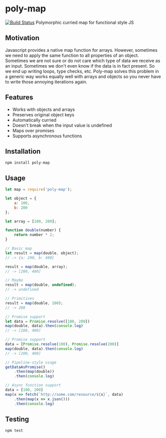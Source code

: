 # poly-map
[![Build Status](https://travis-ci.org/acvos/poly-map.svg?branch=master)](https://travis-ci.org/acvos/poly-map)
Polymorphic curried map for functional style JS

## Motivation
Javascript provides a native map function for arrays. However, sometimes we need to apply the same function to all properties of an object. Sometimes we are not sure or do not care which type of data we receive as an input. Sometimes we don't even know if the data is in fact present. So we end up writing loops, type checks, etc. Poly-map solves this problem in a generic way works equally well with arrays and objects so you never have to write those annoying iterations again.

## Features
- Works with objects and arrays
- Preserves original object keys
- Automatically curried
- Doesn't break when the input value is undefined
- Maps over promises
- Supports asynchronous functions

## Installation

```
npm install poly-map
```

## Usage

```javascript
let map = require('poly-map');

let object = {
    a: 100,
    b: 200
};

let array = [100, 200];

function double(number) {
    return number * 2;
}

// Basic map
let result = map(double, object);
// -> {a: 200, b: 400}

result = map(double, array);
// -> [200, 400]

// Maybe
result = map(double, undefined);
// -> undefined

// Primitives
result = map(double, 100);
// -> 200

// Promise support
let data = Promise.resolve([100, 200])
map(double, data).then(console.log)
// -> [200, 400]

// Promise support
data = [Promise.resolve(100), Promise.resolve(200)]
map(double, data).then(console.log)
// -> [200, 400]

// Pipeline-style usage
getDataAsPromise()
    .then(map(double))
    .then(console.log)

// Async function support
data = [100, 200]
map(x => fetch(`http://some.com/resource/${x}`, data)
    .then(map(x => x.json()))
    .then(console.log)
```

## Testing

```
npm test
```